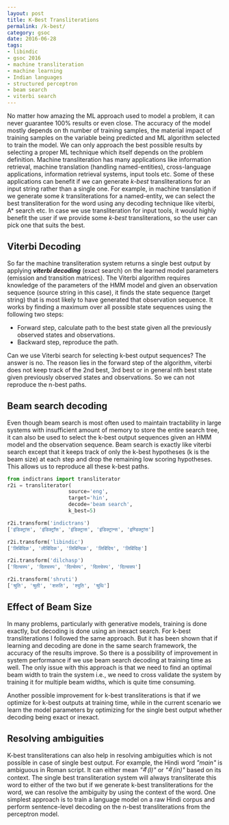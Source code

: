 ```yaml
---
layout: post
title: K-Best Transliterations
permalink: /k-best/
category: gsoc
date: 2016-06-28
tags: 
- libindic
- gsoc 2016
- machine transliteration
- machine learning
- Indian languages
- structured perceptron
- beam search
- viterbi search
---
```


No matter how amazing the ML approach used to model a problem, it can never guarantee 100% results or even close. The accuracy of the model mostly depends on th number of training samples, the material impact of training samples on the variable being predicted and ML algorithm selected to train the model. We can only approach the best possible results by selecting a proper ML technique which itself depends on the problem definition. Machine transliteration has many applications like information retrieval, machine translation (handling named-entities), cross-language applications, information retrieval systems, input tools etc. Some of these applications can benefit if we can generate *k-best* transliterations for an input string rather than a single one. For example, in machine translation if we generate some *k* transliterations for a named-entity, we can select the best transliteration for the word using any decoding technique like viterbi, A* search etc. In case we use transliteration for input tools, it would highly benefit the user if we provide some *k-best* transliterations, so the user can pick one that suits the best.

## Viterbi Decoding

So far the machine transliteration system returns a single best output by applying ***viterbi decoding*** (exact search) on the learned model parameters (emission and transition matrices). The Viterbi algorithm requires knowledge of the parameters of the HMM model and given an observation sequence (source string in this case), it finds the state sequence (target string) that is most likely to have generated that observation sequence. It works by finding a maximum over all possible state sequences using the following two steps:

 * Forward step, calculate path to the best state given all the previously observed states and observations.
 * Backward step, reproduce the path.

Can we use Viterbi search for selecting k-best output sequences? The answer is no. The reason lies in the forward step of the algorithm, viterbi does not keep track of the 2nd best, 3rd best or in general nth best state given previously observed states and observations. So we can not reproduce the n-best paths. 

## Beam search decoding

Even though beam search is most often used to maintain tractability in large systems with insufficient amount of memory to store the entire search tree, it can also be used to select the k-best output sequences given an HMM model and the observation sequence. Beam search is exactly like viterbi search except that it keeps track of only the k-best hypotheses (k is the beam size) at each step and drop the remaining low scoring hypotheses. This allows us to reproduce all these k-best paths.

```python
from indictrans import transliterator
r2i = transliterator(
                    source='eng',
                    target='hin',
                    decode='beam search',
                    k_best=5)

r2i.transform('indictrans')
['इंडिक्ट्रांस', 'इंडिक्ट्राँस', 'इंडिक्ट्रास', 'इंडिक्ट्रान्स', 'इण्डिक्ट्रांस']

r2i.transform('libindic')
['लिबिंदिक', 'लीबिंदिक', 'लिबिन्दिक', 'लिबिंदिय', 'लिबिंदिक्']

r2i.transform('dilchasp')
['दिल्चस्प', 'दिलचस्प', 'दिल्चेस्प', 'दिलचेस्प', 'दिल्चसप']

r2i.transform('shruti')
['श्रुति', 'श्रुती', 'शरुति', 'श्युति', 'श्रुथि']
```

## Effect of Beam Size

In many problems, particularly with generative models, training is done exactly, but decoding is done using an inexact search. For k-best transliterations I followed the same approach. But it has been shown that if learning and decoding are done in the same search framework, the accuracy of the results improve. So there is a possibility of improvement in system performance if we use beam search decoding at training time as well. The only issue with this approach is that we need to find an optimal beam width to train the system i.e., we need to cross validate the system by training it for multiple beam widths, which is quite time consuming. 

Another possible improvement for k-best transliterations is that if we optimize for k-best outputs at training time, while in the current scenario we learn the model parameters by optimizing for the single best output whether decoding being exact or inexact. 

## Resolving ambiguities

K-best transliterations can also help in resolving ambiguities which is not possible in case of single best output. For example, the Hindi word *"main"* is ambiguous in Roman script. It can either mean *"मैं (I)"* or *"में (in)"* based on its context. The single best transliteration system will always transliterate this word to either of the two but if we generate k-best transliterations for the word, we can resolve the ambiguity by using the context of the word. One simplest approach is to train a language model on a raw Hindi corpus and perform sentence-level decoding on the n-best transliterations from the perceptron model.
